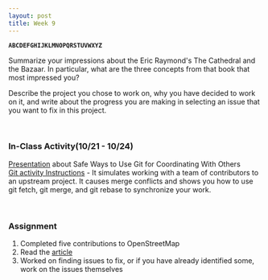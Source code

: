 ```yaml
---
layout: post
title: Week 9
---
```


**`ABCDEFGHIJKLMNOPQRSTUVWXYZ`**

Summarize your impressions about the Eric Raymond's The Cathedral and the Bazaar. In particular, what are the three concepts from that book that most impressed you?

Describe the project you chose to work on, why you have decided to work on it, and write about the progress you are making in selecting an issue that you want to fix in this project.

&nbsp;
&nbsp;

### In-Class Activity(10/21 - 10/24)

[Presentation](http://www.compsci.hunter.cuny.edu/~sweiss/course_materials/csci395.86/slides/collaborating_workflows.html#1) about Safe Ways to Use Git for Coordinating With Others  
[Git activity Instructions](https://github.com/hunter-college-ossd-fall-2019/git-collaboration-workflow-activity) - It simulates working with a team of contributors to an upstream project. It causes merge conflicts and shows you how to use git fetch, git merge, and git rebase to synchronize your work. 

&nbsp;
&nbsp;

### Assignment
1. Completed five contributions to OpenStreetMap
2. Read the [article](https://dri.es/balancing-makers-and-takers-to-scale-and-sustain-open-source)
3. Worked on finding issues to fix, or if you have already identified some, work on the issues themselves

